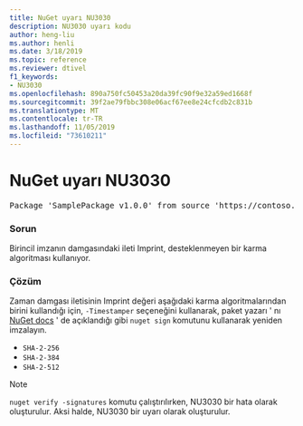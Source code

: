 ```yaml
---
title: NuGet uyarı NU3030
description: NU3030 uyarı kodu
author: heng-liu
ms.author: henli
ms.date: 3/18/2019
ms.topic: reference
ms.reviewer: dtivel
f1_keywords:
- NU3030
ms.openlocfilehash: 890a750fc50453a20da39fc90f9e32a59ed1668f
ms.sourcegitcommit: 39f2ae79fbbc308e06acf67ee8e24cfcdb2c831b
ms.translationtype: MT
ms.contentlocale: tr-TR
ms.lasthandoff: 11/05/2019
ms.locfileid: "73610211"
---
```

# <a name="nuget-warning-nu3030"></a>NuGet uyarı NU3030

<pre>Package 'SamplePackage v1.0.0' from source 'https://contoso.com/index.json': The primary signature's timestamp's message imprint uses an unsupported hash algorithm.</pre>

### <a name="issue"></a>Sorun

Birincil imzanın damgasındaki ileti Imprint, desteklenmeyen bir karma algoritması kullanıyor.  


### <a name="solution"></a>Çözüm

Zaman damgası iletisinin Imprint değeri aşağıdaki karma algoritmalarından birini kullandığı için, `-Timestamper` seçeneğini kullanarak, paket yazarı ' nı [NuGet docs](https://docs.microsoft.com/nuget/create-packages/sign-a-package) ' de açıklandığı gibi `nuget sign` komutunu kullanarak yeniden imzalayın.
* `SHA-2-256`
* `SHA-2-384`
* `SHA-2-512`


> [!Note]
> `nuget verify -signatures` komutu çalıştırılırken, NU3030 bir hata olarak oluşturulur. Aksi halde, NU3030 bir uyarı olarak oluşturulur.